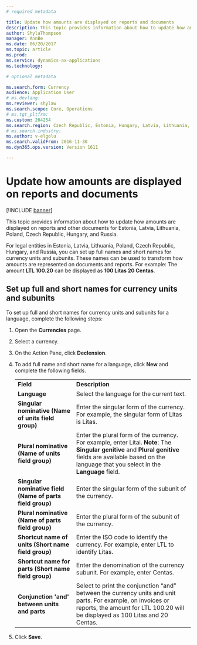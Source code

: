 ```yaml
---
# required metadata

title: Update how amounts are displayed on reports and documents
description: This topic provides information about how to update how amounts are displayed on reports and other documents for Estonia, Latvia, Lithuania, Poland, Czech Republic, Hungary, and Russia.
author: ShylaThompson
manager: AnnBe
ms.date: 06/20/2017
ms.topic: article
ms.prod: 
ms.service: dynamics-ax-applications
ms.technology: 

# optional metadata

ms.search.form: Currency
audience: Application User
# ms.devlang: 
ms.reviewer: shylaw
ms.search.scope: Core, Operations
# ms.tgt_pltfrm: 
ms.custom: 264254
ms.search.region: Czech Republic, Estonia, Hungary, Latvia, Lithuania, Poland, Russia
# ms.search.industry: 
ms.author: v-elgolu
ms.search.validFrom: 2016-11-30
ms.dyn365.ops.version: Version 1611

---
```


# Update how amounts are displayed on reports and documents

[!INCLUDE [banner](../includes/banner.md)]

This topic provides information about how to update how amounts are displayed on reports and other documents for Estonia, Latvia, Lithuania, Poland, Czech Republic, Hungary, and Russia.

For legal entities in Estonia, Latvia, Lithuania, Poland, Czech Republic, Hungary, and Russia, you can set up full names and short names for currency units and subunits. These names can be used to transform how amounts are represented on documents and reports. For example: The amount **LTL 100.20** can be displayed as **100 Litas 20 Centas**.

## Set up full and short names for currency units and subunits
To set up full and short names for currency units and subunits for a language, complete the following steps:

1. Open the **Currencies** page.
2. Select a currency.
3. On the Action Pane, click **Declension**.
4. To add full name and short name for a language, click **New** and complete the following fields.

   |                                                                        |                                                                                                                                                                                                                                                                        |
   |------------------------------------------------------------------------|------------------------------------------------------------------------------------------------------------------------------------------------------------------------------------------------------------------------------------------------------------------------|
   |                         <strong>Field</strong>                         |                                                                                                                      <strong>Description</strong>                                                                                                                      |
   |                       <strong>Language</strong>                        |                                                                                                               Select the language for the current text.                                                                                                                |
   |    <strong>Singular nominative (Name of units field group)</strong>    |                                                                                       Enter the singular form of the currency. For example, the singular form of Litas is Litas.                                                                                       |
   |     <strong>Plural nominative (Name of units field group)</strong>     | Enter the plural form of the currency. For example, enter Litai. <strong>Note</strong>: The <strong>Singular genitive</strong> and <strong>Plural genitive</strong> fields are available based on the language that you select in the <strong>Language</strong> field. |
   | <strong>Singular nominative field (Name of parts field group)</strong> |                                                                                                        Enter the singular form of the subunit of the currency.                                                                                                         |
   |     <strong>Plural nominative (Name of parts field group)</strong>     |                                                                                                         Enter the plural form of the subunit of the currency.                                                                                                          |
   |    <strong>Shortcut name of units (Short name field group)</strong>    |                                                                                         Enter the ISO code to identify the currency. For example, enter LTL to identify Litas.                                                                                         |
   |   <strong>Shortcut name for parts (Short name field group)</strong>    |                                                                                               Enter the denomination of the currency subunit. For example, enter Centas.                                                                                               |
   |       <strong>Conjunction 'and' between units and parts</strong>       |                                     Select to print the conjunction “and” between the currency units and unit parts. For example, on invoices or reports, the amount for LTL 100.20 will be displayed as 100 Litas and 20 Centas.                                      |


5. Click **Save**.





